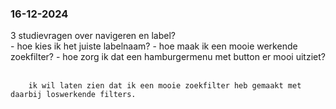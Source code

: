   <h3>16-12-2024</h3>
    <p>3 studievragen over navigeren en label?<br>
        - hoe kies ik het juiste labelnaam?
        - hoe maak ik een mooie werkende zoekfilter?
        - hoe zorg ik dat een hamburgermenu met button er mooi uitziet?<br><br>

        ik wil laten zien dat ik een mooie zoekfilter heb gemaakt met daarbij loswerkende filters.
